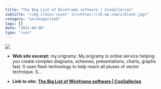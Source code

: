 ```yaml
---
title: "The Big List of Wireframe software | CssGalleries"
subtitle: "<img class='cover' src=https://s0.wp.com/i/blank.jpg>"
category: "uncategorized"
tags: []
date: "2021-04-06"
type: "rain"
---
```

<img class="cover" src=https://s0.wp.com/i/blank.jpg>



* **Web site excerpt:** my.origramy: My.origramy is online service helping you create complex diagrams, schemes, presentations, charts, graphs fast. It uses flash technology to help reach all pluses of vector technique. S…

* **Link to site:** **[The Big List of Wireframe software | CssGalleries](http://www.cssgalleries.com/2009/11/the-big-list-of-wireframe-software)**
